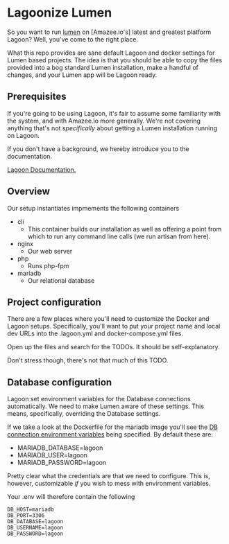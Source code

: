 # Lagoonize Lumen

So you want to run [lumen](https://lumen.laravel.com/) on [Amazee.io's] latest and greatest platform Lagoon? Well, you've come to the right place.

What this repo provides are sane default Lagoon and docker settings for Lumen based projects. The idea is that you should be able to copy the files provided into a bog standard Lumen installation, make a handful of changes, and your Lumen app will be Lagoon ready.

## Prerequisites

If you're going to be using Lagoon, it's fair to assume some familiarity with the system, and with Amazee.io more generally.
We're not covering anything that's not _specifically_ about getting a Lumen installation running on Lagoon.

If you don't have a background, we hereby introduce you to the documentation.

[Lagoon Documentation.](http://lagoon.readthedocs.io/en/latest/)

## Overview

Our setup instantiates impmements the following containers
* cli
  * This container builds our installation as well as offering a point from which to run any command line calls (we run artisan from here).
* nginx
  * Our web server
* php
  * Runs php-fpm
* mariadb
  * Our relational database


## Project configuration

There are a few places where you'll need to customize the Docker and Lagoon setups. Specifically, you'll want to put your project name and local dev URLs into the .lagoon.yml and docker-compose.yml files.

Open up the files and search for the TODOs. It should be self-explanatory.

Don't stress though, there's not that much of this TODO.


## Database configuration

Lagoon set environment variables for the Database connections automatically.
We need to make Lumen aware of these settings. This means, specifically, overriding the Database settings. 

If we take a look at the Dockerfile for the mariadb image you'll see the [DB connection environment variables](https://github.com/amazeeio/lagoon/blob/master/images/mariadb/Dockerfile#L22) being specified. By default these are:

* MARIADB_DATABASE=lagoon
* MARIADB_USER=lagoon
* MARIADB_PASSWORD=lagoon

Pretty clear what the credentials are that we need to configure. This is, however, customizable _if_ you wish to mess with environment variables. 

Your .env will therefore contain the following

```
DB_HOST=mariadb 
DB_PORT=3306
DB_DATABASE=lagoon
DB_USERNAME=lagoon
DB_PASSWORD=lagoon
```

